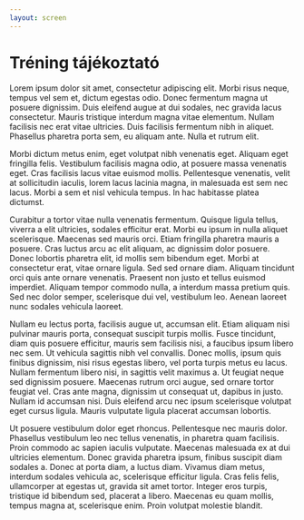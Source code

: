 ```yaml
---
layout: screen
---
```


# Tréning tájékoztató

Lorem ipsum dolor sit amet, consectetur adipiscing elit. Morbi risus neque,
tempus vel sem et, dictum egestas odio. Donec fermentum magna ut posuere
dignissim. Duis eleifend augue at dui sodales, nec gravida lacus consectetur.
Mauris tristique interdum magna vitae elementum. Nullam facilisis nec erat vitae
ultricies. Duis facilisis fermentum nibh in aliquet. Phasellus pharetra porta
sem, eu aliquam ante. Nulla et rutrum elit.

Morbi dictum metus enim, eget volutpat nibh venenatis eget. Aliquam eget
fringilla felis. Vestibulum facilisis magna odio, at posuere massa venenatis
eget. Cras facilisis lacus vitae euismod mollis. Pellentesque venenatis, velit
at sollicitudin iaculis, lorem lacus lacinia magna, in malesuada est sem nec
lacus. Morbi a sem et nisl vehicula tempus. In hac habitasse platea dictumst.

Curabitur a tortor vitae nulla venenatis fermentum. Quisque ligula tellus,
viverra a elit ultricies, sodales efficitur erat. Morbi eu ipsum in nulla
aliquet scelerisque. Maecenas sed mauris orci. Etiam fringilla pharetra mauris a
posuere. Cras luctus arcu ac elit aliquam, ac dignissim dolor posuere. Donec
lobortis pharetra elit, id mollis sem bibendum eget. Morbi at consectetur erat,
vitae ornare ligula. Sed sed ornare diam. Aliquam tincidunt orci quis ante
ornare venenatis. Praesent non justo et tellus euismod imperdiet. Aliquam tempor
commodo nulla, a interdum massa pretium quis. Sed nec dolor semper, scelerisque
dui vel, vestibulum leo. Aenean laoreet nunc sodales vehicula laoreet.

Nullam eu lectus porta, facilisis augue ut, accumsan elit. Etiam aliquam nisi
pulvinar mauris porta, consequat suscipit turpis mollis. Fusce tincidunt, diam
quis posuere efficitur, mauris sem facilisis nisi, a faucibus ipsum libero nec
sem. Ut vehicula sagittis nibh vel convallis. Donec mollis, ipsum quis finibus
dignissim, nisi risus egestas libero, vel porta turpis metus eu lacus. Nullam
fermentum libero nisi, in sagittis velit maximus a. Ut feugiat neque sed
dignissim posuere. Maecenas rutrum orci augue, sed ornare tortor feugiat vel.
Cras ante magna, dignissim ut consequat ut, dapibus in justo. Nullam id accumsan
nisi. Duis eleifend arcu nec ipsum scelerisque volutpat eget cursus ligula.
Mauris vulputate ligula placerat accumsan lobortis.

Ut posuere vestibulum dolor eget rhoncus. Pellentesque nec mauris dolor.
Phasellus vestibulum leo nec tellus venenatis, in pharetra quam facilisis. Proin
commodo ac sapien iaculis vulputate. Maecenas malesuada ex at dui ultricies
elementum. Donec gravida pharetra ipsum, finibus suscipit diam sodales a. Donec
at porta diam, a luctus diam. Vivamus diam metus, interdum sodales vehicula ac,
scelerisque efficitur ligula. Cras felis felis, ullamcorper at egestas ut,
gravida sit amet tortor. Integer eros turpis, tristique id bibendum sed,
placerat a libero. Maecenas eu quam mollis, tempus magna at, scelerisque enim.
Proin volutpat molestie blandit.
